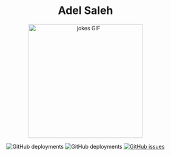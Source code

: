 <div align="center">
 <h1 align="center"> Adel Saleh </h1>
 <img src="https://tenor.com/view/god-coding-developer-gif-12626969" width="300" alt="jokes GIF">
<!--  <p align="center"><i>Random programming jokes on your README.</i></p> -->
 <p align="center"><img alt="GitHub deployments" src="https://img.shields.io/badge/-Ruby-b80000?style=flat-square&logo=ruby&logoColor=white"/>
 <img alt="GitHub deployments" src="https://img.shields.io/github/deployments/ABSphreak/readme-jokes/Preview?label=Testing&style=flat-square"/>
 <a href="https://github.com/ABSphreak/readme-jokes/issues"><img alt="GitHub issues" src="https://img.shields.io/github/issues/ABSphreak/readme-jokes?label=Issues&style=flat-square"/></a></p>
</div>

<!-- <div align="center">
  <a href="#demo">View Demo</a>
  ●
  <a href="https://github.com/ABSphreak/readme-jokes/issues/new">Report Bugs</a>
</div> -->
